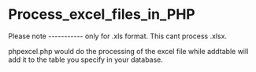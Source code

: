 Process_excel_files_in_PHP
==========================
Please note ----------- only for .xls format. This cant process .xlsx.

phpexcel.php would do the processing of the excel file while addtable will add it to the table you specify in your database.
